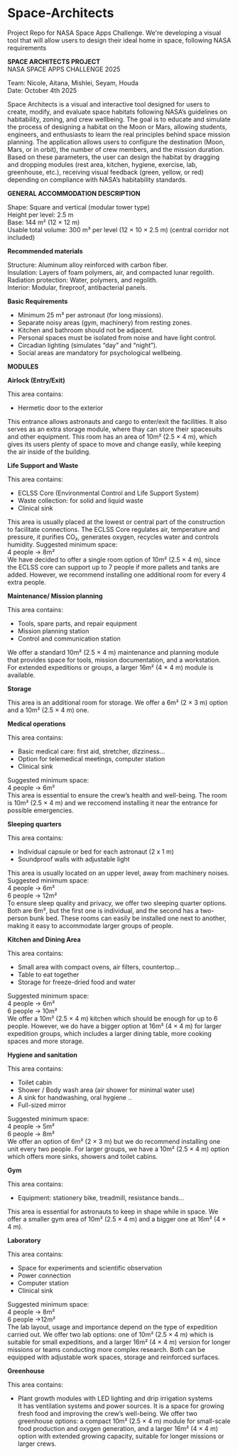 # Space-Architects
Project Repo for NASA Space Apps Challenge. We're developing a visual tool that will allow users to design their ideal home in space, following NASA requirements

**SPACE ARCHITECTS PROJECT**  
NASA SPACE APPS CHALLENGE 2025  

Team: Nicole, Aitana, Mishlei, Seyam, Houda  
Date: October 4th 2025  

Space Architects is a visual and interactive tool designed for users to create, modify, and evaluate space habitats following NASA’s guidelines on habitability, zoning, and crew wellbeing.
The goal is to educate and simulate the process of designing a habitat on the Moon or Mars, allowing students, engineers, and enthusiasts to learn the real principles behind space mission planning.
The application allows users to configure the destination (Moon, Mars, or in orbit), the number of crew members, and the mission duration. Based on these parameters, the user can design the habitat by dragging and dropping modules (rest area, kitchen, hygiene, exercise, lab, greenhouse, etc.), receiving visual feedback (green, yellow, or red) depending on compliance with NASA’s habitability standards.

**GENERAL ACCOMMODATION DESCRIPTION**

Shape: Square and vertical (modular tower type)  
Height per level: 2.5 m  
Base: 144 m² (12 × 12 m)  
Usable total volume: 300 m³ per level (12 × 10 × 2.5 m) (central corridor not included)  

**Recommended materials**

Structure: Aluminum alloy reinforced with carbon fiber.  
Insulation: Layers of foam polymers, air, and compacted lunar regolith.  
Radiation protection: Water, polymers, and regolith.  
Interior: Modular, fireproof, antibacterial panels.  

**Basic Requirements**

- Minimum 25 m³ per astronaut (for long missions).  
- Separate noisy areas (gym, machinery) from resting zones.  
- Kitchen and bathroom should not be adjacent.  
- Personal spaces must be isolated from noise and have light control.  
- Circadian lighting (simulates “day” and “night”).  
- Social areas are mandatory for psychological wellbeing.  

**MODULES**

**Airlock (Entry/Exit)**

This area contains:  
- Hermetic door to the exterior
   
This entrance allows astronauts and cargo to enter/exit the facilities. It also serves as an extra storage module, where thay can store their spacesuits and other equipment. This room has an area of 10m² (2.5 × 4 m), which gives its users plenty of space to move and change easily, while keeping the air inside of the building.

**Life Support and Waste**

This area contains:  
- ECLSS Core (Environmental Control and Life Support System)  
- Waste collection: for solid and liquid waste  
- Clinical sink

This area is usually placed at the lowest or central part of the construction to facilitate connections. The ECLSS Core regulates air, temperature and pressure, it purifies CO₂, generates oxygen, recycles water and controls humidity.
Suggested minimum space: 	  
4 people → 8m²  
We have decided to offer a single room option of 10m² (2.5 × 4 m), since the ECLSS core can support up to 7 people if more pallets and tanks are added. However, we recommend installing one additional room for every 4 extra people.

**Maintenance/ Mission planning**

This area contains:  
- Tools, spare parts, and repair equipment  
- Mission planning station  
- Control and communication station 
  
We offer a standard 10m² (2.5 × 4 m) maintenance and planning module that provides space for tools, mission documentation, and a workstation. For extended expeditions or groups, a larger 16m² (4 × 4 m) module is available.

**Storage**

This area is an additional room for storage. We offer a 6m² (2 × 3 m) option and a 10m² (2.5 × 4 m) one.

**Medical operations**

This area contains:  
- Basic medical care: first aid, stretcher, dizziness…  
- Option for telemedical meetings, computer station  
- Clinical sink

Suggested minimum space:   
4 people → 6m²  
This area is essential to ensure the crew’s health and well-being. The room is 10m² (2.5 × 4 m) and we reccomend installing it near the entrance for possible emergencies.

**Sleeping quarters**

This area contains:  
- Individual capsule or bed for each astronaut (2 x 1 m)  
- Soundproof walls with adjustable light

This area is usually located on an upper level, away from machinery noises.  
Suggested minimum space:  
4 people → 6m²  
6 people → 12m²  
To ensure sleep quality and privacy, we offer two sleeping quarter options. Both are 6m², but the first one is individual, and the second has a two-person bunk bed. These rooms can easily be installed one next to another, making it easy to accommodate larger groups of people.

**Kitchen and Dining Area**

This area contains:  
- Small area with compact ovens,  air filters, countertop…  
- Table to eat together  
- Storage for freeze-dried food and water
 
Suggested minimum space:  
4 people → 6m²  
6 people → 10m²  
We offer a 10m² (2.5 × 4 m) kitchen which should be enough for up to 6 people. However, we do have a bigger option at 16m² (4 × 4 m) for larger expedition groups, which includes a larger dining table, more cooking spaces and more storage.

**Hygiene and sanitation**

This area contains:  
- Toilet cabin  
- Shower / Body wash area (air shower for minimal water use)  
- A sink for handwashing, oral hygiene ..  
- Full-sized mirror

Suggested minimum space:  
4 people → 5m²  
6 people → 8m²  
We offer an option of  6m² (2 × 3 m) but we do recommend installing one unit every two people. For larger groups, we have a 10m² (2.5 × 4 m) option which offers more sinks, showers and toilet cabins.

**Gym**

This area contains:  
- Equipment: stationery bike, treadmill, resistance bands…
 
This area is essential for astronauts to keep in shape while in space. We offer a smaller gym area of 10m² (2.5 × 4 m) and a bigger one at 16m² (4 × 4 m).

**Laboratory**

This area contains:  
- Space for experiments and scientific observation  
- Power connection  
- Computer station  
- Clinical sink

Suggested minimum space: 	
4 people → 8m²  
6 people →12m²  
The lab layout, usage and importance depend on the type of expedition carried out. We offer two lab options:  one of 10m² (2.5 × 4 m) which is suitable for small expeditions, and a larger 16m² (4 × 4 m) version for longer missions or teams conducting more complex research. Both can be equipped with adjustable work spaces, storage and reinforced surfaces.

**Greenhouse**

This area contains:  
- Plant growth modules with LED lighting and drip irrigation systems  
It has ventilation systems and power sources. It is a space for growing fresh food and improving the crew’s well-being.
We offer two greenhouse options: a compact 10m² (2.5 × 4 m) module for small-scale food production and oxygen generation, and a larger 16m² (4 × 4 m) option with extended growing capacity, suitable for longer missions or larger crews.

